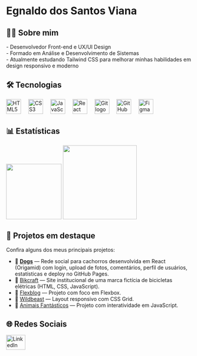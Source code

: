 <h1>Egnaldo dos Santos Viana</h1>


<h2 align="left">👨‍💻 Sobre mim</h2>

<p align="left">
  - Desenvolvedor Front-end e UX/UI Design <br>
  - Formado em Análise e Desenvolvimento de Sistemas<br>
  - Atualmente estudando Tailwind CSS para melhorar minhas habilidades em design responsivo e moderno
</p>

###

<h2 align="left">🛠 Tecnologias</h2>

<div align="left">
  <img src="https://cdn.jsdelivr.net/gh/devicons/devicon/icons/html5/html5-original.svg" height="40" alt="HTML5 logo" />
  <img width="12" />
  <img src="https://cdn.jsdelivr.net/gh/devicons/devicon/icons/css3/css3-original.svg" height="40" alt="CSS3 logo" />
  <img width="12" />
  <img src="https://cdn.jsdelivr.net/gh/devicons/devicon/icons/javascript/javascript-original.svg" height="40" alt="JavaScript logo" />
  <img width="12" />
  <img src="https://cdn.jsdelivr.net/gh/devicons/devicon/icons/react/react-original.svg" height="40" alt="React logo" />
  <img width="12" />
  <img src="https://cdn.jsdelivr.net/gh/devicons/devicon/icons/git/git-original.svg" height="40" alt="Git logo" />
  <img width="12" />
  <img src="https://skillicons.dev/icons?i=github" height="40" alt="GitHub logo" />
  <img width="12" />
  <img src="https://cdn.jsdelivr.net/gh/devicons/devicon/icons/figma/figma-original.svg" height="40" alt="Figma logo" />
</div>

###

<h2 align="left">📊 Estatísticas</h2>

<div align="left">
  <img src="https://github-readme-stats.vercel.app/api?username=egnaldo-viana&show_icons=true&include_all_commits=true&count_private=true&theme=dracula&locale=pt-br" height="150" />
  <img src="https://github-readme-stats.vercel.app/api/top-langs?username=egnaldo-viana&layout=compact&langs_count=6&theme=dracula&locale=pt-br" height="200" />
</div>

###

<h2 align="left">🚀 Projetos em destaque</h2>

<p align="left">Confira alguns dos meus principais projetos:</p>

- 🔗 **[Dogs](https://egnaldo-viana.github.io/Dogs/)** — Rede social para cachorros desenvolvida em React (Origamid) com login, upload de fotos, comentários, perfil de usuários, estatísticas e deploy no GitHub Pages.
- 🔗 [Bikcraft](https://egnaldo-viana.github.io/bikcraft/) — Site institucional de uma marca fictícia de bicicletas elétricas (HTML, CSS, JavaScript).
- 🔗 [Flexblog](https://egnaldo-viana.github.io/Flexblog/) — Projeto com foco em Flexbox.
- 🔗 [Wildbeast](https://egnaldo-viana.github.io/Wildbeast/) — Layout responsivo com CSS Grid.
- 🔗 [Animais Fantásticos](https://egnaldo-viana.github.io/animais/) — Projeto com interatividade em JavaScript.


###

<h2 align="left">🌐 Redes Sociais</h2>

<div align="left">
  <a href="https://www.linkedin.com/in/egnaldo-viana/" target="_blank">
    <img src="https://raw.githubusercontent.com/maurodesouza/profile-readme-generator/master/src/assets/icons/social/linkedin/default.svg" width="52" height="40" alt="LinkedIn" />
  </a>
</div>
